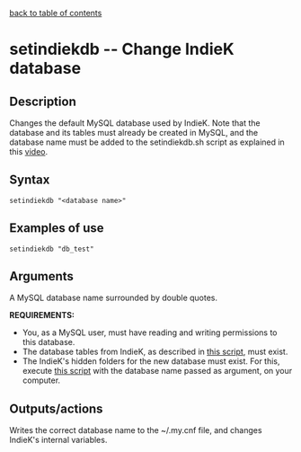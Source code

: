 [back to table of contents](/index.md)
# setindiekdb -- Change IndieK database
## Description
Changes the default MySQL database used by IndieK. Note that the database and
its tables must already be created in MySQL, and the database name must be
added to the setindiekdb.sh script as explained in this [video](https://youtu.be/olD3a2kixUU).
## Syntax
`setindiekdb "<database name>"`
## Examples of use
```
setindiekdb "db_test"
```

## Arguments
A MySQL database name surrounded by double quotes. 

**REQUIREMENTS:** 
- You, as a MySQL user, must
have reading and writing permissions to this database.   
- The database
tables from IndieK, as described in [this script](https://github.com/aernesto/IndieK/blob/master/SQL_scripts/SQL_TABLES_CREATION.sql), 
must exist.  
- The IndieK's hidden folders for the new database must exist. For this,
  execute [this script](https://github.com/aernesto/IndieK/blob/master/shell_scripts/scripts/add_indiekdb.sh) 
  with the database name passed as argument, on your computer.

## Outputs/actions
Writes the correct database name to the ~/.my.cnf file, and changes IndieK's
internal variables.

